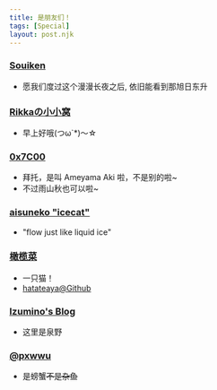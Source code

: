 ```yaml
---
title: 是朋友们！
tags: [Special]
layout: post.njk
---
```


### [Souiken](https://souiken.moe)
* 愿我们度过这个漫漫长夜之后, 依旧能看到那旭日东升

### [Rikkaの小小窝](https://rikka.im/)
* 早上好哦(つω`*)～☆

### [0x7C00](https://aki.cat)
* 拜托，是叫 Ameyama Aki 啦，不是别的啦~
* 不过雨山秋也可以啦~

### [aisuneko "icecat"](https://aisuneko.moe)
* "flow just like liquid ice"

### [橄榄菜](https://ganlanc.at)
* 一只猫！
* [hatateaya@Github](https://github.com/hatateaya)

### [Izumino's Blog](https://blog.izumino.cat)
* 这里是泉野

### [@pxwwu](https://pxwwu.com)
* 是螃蟹~~不是杂鱼~~


